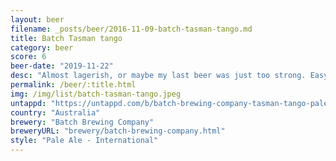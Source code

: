 ```yaml
---
layout: beer
filename: _posts/beer/2016-11-09-batch-tasman-tango.md
title: Batch Tasman tango
category: beer
score: 6
beer-date: "2019-11-22"
desc: "Almost lagerish, or maybe my last beer was just too strong. Easy drinking but ultimately uninteresting"
permalink: /beer/:title.html
img: /img/list/batch-tasman-tango.jpeg
untappd: "https://untappd.com/b/batch-brewing-company-tasman-tango-pale-ale/3110633"
country: "Australia"
brewery: "Batch Brewing Company"
breweryURL: "brewery/batch-brewing-company.html"
style: "Pale Ale - International"
---
```

